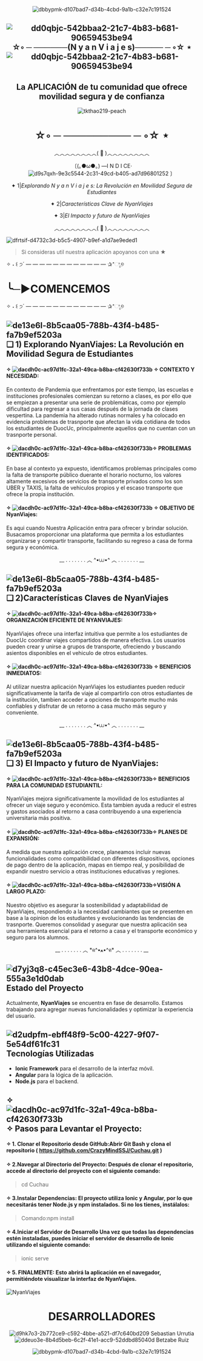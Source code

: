 <div align="center">
  
![dbbypmk-d107bad7-d34b-4cbd-9a1b-c32e7c191524](https://github.com/user-attachments/assets/d1be6b50-aa9e-42f0-833a-d4314715d79f)

##         ![dd0qbjc-542bbaa2-21c7-4b83-b681-90659453be94](https://github.com/user-attachments/assets/21b65f96-c644-41ed-b73e-afb99550e73a) ☆◦ ─ ──────(N y a n    V i a j e s)───── ─ ◦☆ ⋆ ![dd0qbjc-542bbaa2-21c7-4b83-b681-90659453be94](https://github.com/user-attachments/assets/056a21d2-6f57-42db-9d6b-f64c161214e0)

## La APLICACIÓN de tu comunidad que  ofrece movilidad segura y de confianza
![tkthao219-peach](https://github.com/user-attachments/assets/b85faa89-d792-41fb-9251-5464247f45a4)
# ☆◦ ─ ───────── ─ ◦☆ ⋆

</div>



</div>
<div align="center">
︿︿︿︿︿︿︿︿( 🚗 )︿︿︿︿︿︿︿︿

  〔(｡●ω●｡)  —I N D I CE‧ ![d9s7qxh-9e3c5544-2c31-49cd-b405-ad7d96801252](https://github.com/user-attachments/assets/c975a720-edb4-4cf0-ac62-28ffa9c433fb)
〕

✦                1|_Explorando N y a n  V i a j e s: La Revolución en Movilidad Segura de Estudiantes_

✦                2|_Características Clave de NyanViajes_

✦                3|_El Impacto y futuro de NyanViajes_ 

︿︿︿︿︿︿︿︿( 🚗 )︿︿︿︿︿︿︿︿
</div>



![dfrtsif-d4732c3d-b5c5-4907-b9ef-a1d7ae9eded1](https://github.com/user-attachments/assets/bf1bad8a-c80c-4c4d-9a07-59c683557157)



> Si consideras  util nuestra aplicación apoyanos con una ★

</div>
    
✧ ˖ ꒰ ੭´ — — — — — — — — — — — — ✰⁺ಿೖ୭

# ╰─►COMENCEMOS

✧ ˖ ꒰ ੭´ — — — — — — — — — — — — ✰⁺ಿೖ୭

##  ![de13e6l-8b5caa05-788b-43f4-b485-fa7b9ef5203a](https://github.com/user-attachments/assets/2b495e08-36ff-4863-bc06-643b11f79795) ❏ 1) Explorando NyanViajes: La Revolución en Movilidad Segura de Estudiantes
#### ✧ ![dacdh0c-ac97d1fc-32a1-49ca-b8ba-cf42630f733b](https://github.com/user-attachments/assets/a8a6f5f6-0257-4379-9462-005727b26e33) ✧ CONTEXTO Y NECESIDAD:
En contexto de Pandemia que enfrentamos por este tiempo, las escuelas e instituciones profesionales comienzan su retorno a clases, es por ello que se empiezan a presentar
una serie de problemáticas, como por ejemplo dificultad para regresar a sus casas después de la jornada de clases vespertina. La pandemia ha alterado rutinas normales y ha colocado en evidencia
problemas de trasnporte que afectan la vida cotidiana de todos los estudiantes de DuocUc, principalmente aquellos que no cuentan con un trasnporte personal.


####  ✧ ![dacdh0c-ac97d1fc-32a1-49ca-b8ba-cf42630f733b](https://github.com/user-attachments/assets/740f7d76-ee75-4bb9-be1f-1a9cf26ec644)✧ PROBLEMAS IDENTIFICADOS:
En base al contexto ya expuesto, identificamos problemas principales como la falta de transporte público duerante el horario nocturno, los valores altamente excesivos de servicios de transporte
privados como los son UBER y TAXIS, la falta de vehiculos propios y el escaso transporte que ofrece la propia institución.

#### ✧ ![dacdh0c-ac97d1fc-32a1-49ca-b8ba-cf42630f733b](https://github.com/user-attachments/assets/e058da1c-0ca7-4bd7-a9a4-6b366088d5d8) ✧ OBJETIVO DE NyanViajes:
Es aqui cuando Nuestra Aplicación entra para ofrecer y brindar solución. Busacamos proporcionar una plataforma que permita a los estudiantes organizarse y compartir transporte, facilitando su regreso 
a casa de forma segura y económica.
<div align="center">
  
__  .   .   .   .   .   .   .   ︿   ^•⩊•^  ︿   .   .   .   .   .   .   .  __
</div>  




##  ![de13e6l-8b5caa05-788b-43f4-b485-fa7b9ef5203a](https://github.com/user-attachments/assets/2b495e08-36ff-4863-bc06-643b11f79795) ❏ 2)Características Claves de NyanViajes
#### ✧ ![dacdh0c-ac97d1fc-32a1-49ca-b8ba-cf42630f733b](https://github.com/user-attachments/assets/1562e4c5-7b36-44d4-9eed-7de011cc99a1)✧ ORGANIZACIÓN EFICIENTE DE NYANVIAJES:
NyanViajes ofrece una interfaz intuitiva que permite a los estudiantes de DuocUc coordinar viajes compartidos de manera efectiva. Los usuarios pueden crear y unirse a grupos de transporte, ofreciendo 
y buscando asientos disponibles en el vehiculo de otros estudiantes.

#### ✧ ![dacdh0c-ac97d1fc-32a1-49ca-b8ba-cf42630f733b](https://github.com/user-attachments/assets/0bf00707-5b9c-4c95-873e-e7531dcc0786) ✧ BENEFICIOS INMEDIATOS:
Al utilizar nuestra aplicación NyanViajes los estudiantes pueden reducir significativamente la tarifa de viaje al compartirlo con otros estudiantes de la institución, tambien acceder a opciones de
transporte mucho más confiables y disfrutar de un retorno a casa mucho más seguro y conveniente.
<div align="center">
__  .   .   .   .   .   .   .   ︿  ^•⩊•^   ︿   .   .   .   .   .   .   .  __
</div>  

## ![de13e6l-8b5caa05-788b-43f4-b485-fa7b9ef5203a](https://github.com/user-attachments/assets/2b495e08-36ff-4863-bc06-643b11f79795) ❏ 3)  El Impacto y futuro de NyanViajes:
#### ✧ ![dacdh0c-ac97d1fc-32a1-49ca-b8ba-cf42630f733b](https://github.com/user-attachments/assets/30bde5bb-8df4-4182-8f9c-9fe2b8957600)✧ BENEFICIOS PARA LA COMUNIDAD ESTUDIANTIL: 
NyanViajes mejora significativamente la movilidad de los estudiantes al ofrecer un viaje seguro y económico. Esta tambien ayuda a reducir el estres y gastos asociados al retorno a casa contribuyendo
a una experiencia universitaria más positiva.

#### ✧ ![dacdh0c-ac97d1fc-32a1-49ca-b8ba-cf42630f733b](https://github.com/user-attachments/assets/7a90eb97-b35f-4e98-8915-940e37c68237)✧ PLANES DE EXPANSIÓN:
A medida que nuestra aplicación crece, planeamos incluir nuevas funcionalidades como compatibilidad con diferentes dispositivos, opciones de pago dentro de la aplicación, mapas en tiempo real,
y posibilidad de expandir nuestro servicio   a otras instituciones educativas y regiones.

#### ✧ ![dacdh0c-ac97d1fc-32a1-49ca-b8ba-cf42630f733b](https://github.com/user-attachments/assets/8e4060de-63b7-42f6-a56e-5dbe95ada786)✧VISIÓN A LARGO PLAZO:
Nuestro objetivo es asegurar la sostenibilidad y adaptabilidad de NyanViajes, respondiendo a la necesidad cambiantes que se presenten en base a la opinion de los estudiantes y evolucionando
las tendencias de trasnporte. Queremos consolidad y asegurar que nuestra aplicación sea una herramienta esencial para el retorno a casa y el transporte económico y seguro para los alumnos.
</div>


<div align="center">
__  .   .   .   .   .   .   .   ︿  *ฅ^•ﻌ•^ฅ*  ︿   .   .   .   .   .   .   .  __


</div>  

<div>
  
  ## ![d7yj3q8-c45ec3e6-43b8-4dce-90ea-555a3e1d0dab](https://github.com/user-attachments/assets/501f8273-46a7-4190-abd7-f1e51b42f8f6) Estado del Proyecto

Actualmente, **NyanViajes** se encuentra en fase de desarrollo. Estamos trabajando para agregar nuevas funcionalidades y optimizar la experiencia del usuario.

## ![d2udpfm-ebff48f9-5c00-4227-9f07-5e54df61fc31](https://github.com/user-attachments/assets/1197b101-fb9e-4835-89db-1d2179d0bfab) Tecnologías Utilizadas

- **Ionic Framework** para el desarrollo de la interfaz móvil.
- **Angular** para la lógica de la aplicación.
- **Node.js**  para el backend.


## ✧ ![dacdh0c-ac97d1fc-32a1-49ca-b8ba-cf42630f733b](https://github.com/user-attachments/assets/8e4060de-63b7-42f6-a56e-5dbe95ada786)✧ Pasos para Levantar el Proyecto:
#### ✧ 1. Clonar el Repositorio desde GitHub:Abrir Git Bash y clona el repositorio  ( https://github.com/CrazyMindSSJ/Cuchau.git )
#### ✧ 2.Navegar al Directorio del Proyecto: Después de clonar el repositorio, accede al directorio del proyecto con el siguiente comando:
>cd Cuchau
#### ✧ 3.Instalar Dependencias: El proyecto utiliza Ionic y Angular, por lo que necesitarás tener Node.js y npm instalados. Si no los tienes, instálalos:
> Comando:npm install
#### ✧ 4.Iniciar el Servidor de Desarrollo Una vez que todas las dependencias estén instaladas, puedes iniciar el servidor de desarrollo de Ionic utilizando el siguiente comando:
> ionic serve
#### ✧ 5. FINALMENTE: Esto abrirá la aplicación en el navegador, permitiéndote visualizar  la interfaz de NyanViajes.
</div>  



![NyanViajes](https://github.com/user-attachments/assets/57e2ab8a-1b3f-4c97-b9e6-df39fcc9e8fb)
<div align="center">
  
# DESARROLLADORES

![d9hk7o3-2b772ce9-c592-4bbe-a521-df7c640bd209](https://github.com/user-attachments/assets/7ef526af-33b4-449e-b805-a13bf747dad3) Sebastian Urrutia
![ddeuo3e-8b4d5beb-6c2f-41e1-acc9-52ddbd85040d](https://github.com/user-attachments/assets/e5e0d0bc-af72-4a83-97dd-2277ce3db461) Betzabe Ruiz

![dbbypmk-d107bad7-d34b-4cbd-9a1b-c32e7c191524](https://github.com/user-attachments/assets/a6fa0e47-af50-486a-89a4-e282c90850ce)

</div>  



